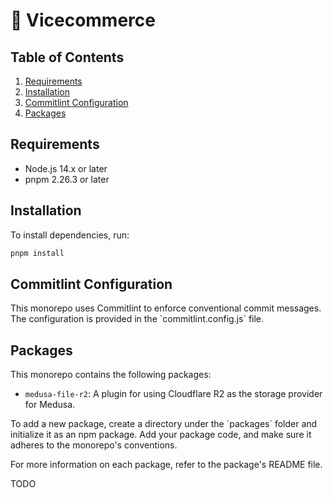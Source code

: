 <h1>🛒 Vicecommerce</h1>

<h2>Table of Contents</h2><ol><li><a href="#requirements" target="_new">Requirements</a></li><li><a href="#installation" target="_new">Installation</a></li><li><a href="#commitlint-configuration" target="_new">Commitlint Configuration</a></li><li><a href="#packages" target="_new">Packages</a></li></ol>

<h2>Requirements</h2><ul><li>Node.js 14.x or later</li><li>pnpm 2.26.3 or later</li></ul><h2>Installation</h2>
To install dependencies, run:

```bash
pnpm install
```

<h2>Commitlint Configuration</h2>
This monorepo uses Commitlint to enforce conventional commit messages. The configuration is provided in the  `commitlint.config.js`  file.

<h2>Packages</h2>
This monorepo contains the following packages:
<ul><li><code>medusa-file-r2</code>: A plugin for using Cloudflare R2 as the storage provider for Medusa.</li></ul>
To add a new package, create a directory under the  `packages`  folder and initialize it as an npm package. Add your package code, and make sure it adheres to the monorepo's conventions.

For more information on each package, refer to the package's README file.


TODO